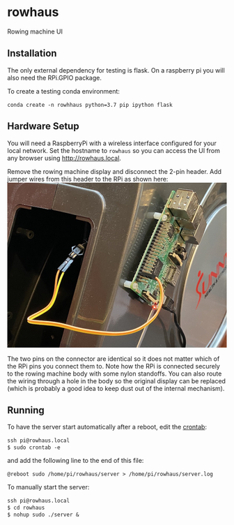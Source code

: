 # rowhaus
Rowing machine UI

## Installation

The only external dependency for testing is flask.  On a raspberry pi you will also need the RPi.GPIO package.

To create a testing conda environment:
```
conda create -n rowhhaus python=3.7 pip ipython flask
```

## Hardware Setup

You will need a RaspberryPi with a wireless interface configured for your local network. Set the hostname to `rowhaus` so you can access the UI from any browser using http://rowhaus.local.

Remove the rowing machine display and disconnect the 2-pin header. Add jumper wires from this header to the RPi as shown here:
![wiring diagram](static/rowhaus-wiring.jpg?raw=true)

The two pins on the connector are identical so it does not matter which of the RPi pins you connect them to. Note how the RPi is connected securely to the rowing machine body with some nylon standoffs. You can also route the wiring through a hole in the body so the original display can be replaced (which is probably a good idea to keep dust out of the internal mechanism).

## Running

To have the server start automatically after a reboot, edit the [crontab](https://www.dexterindustries.com/howto/auto-run-python-programs-on-the-raspberry-pi/):
```
ssh pi@rowhaus.local
$ sudo crontab -e
```
and add the following line to the end of this file:
```
@reboot sudo /home/pi/rowhaus/server > /home/pi/rowhaus/server.log
```

To manually start the server:
```
ssh pi@rowhaus.local
$ cd rowhaus
$ nohup sudo ./server &
```
